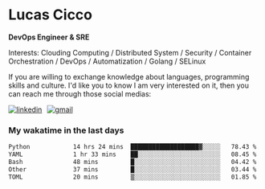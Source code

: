 # Lucas Cicco

**DevOps Engineer & SRE**

Interests: Clouding Computing / Distributed System / Security / Container Orchestration / DevOps / Automatization / Golang / SELinux

If you are willing to exchange knowledge about languages, programming skills and culture. I'd like you to know I am very interested on it, then you can reach me through those social medias:

<div style="display: flex; align-items: center; gap: 10px;">
  <a href="https://www.linkedin.com/in/lucas-vitor-de-cicco" target="_blank">
    <img
      src="https://img.shields.io/badge/-LinkedIn-%230077B5?style=for-the-badge&logo=linkedin&logoColor=white"
      alt="linkedin"
      target="_blank" 
    />
  </a>
  <a href="mailto:lucasvitorx1@gmail.com">
      <img
        src="https://img.shields.io/badge/-Gmail-%23333?style=for-the-badge&logo=gmail&logoColor=white"
        alt="gmail"
        target="_blank"
      />
  </a>
</div>

### My wakatime in the last days

<!--START_SECTION:waka-->

```txt
Python            14 hrs 24 mins  ███████████████████▓░░░░░   78.43 %
YAML              1 hr 33 mins    ██░░░░░░░░░░░░░░░░░░░░░░░   08.45 %
Bash              48 mins         █░░░░░░░░░░░░░░░░░░░░░░░░   04.42 %
Other             37 mins         █░░░░░░░░░░░░░░░░░░░░░░░░   03.44 %
TOML              20 mins         ▒░░░░░░░░░░░░░░░░░░░░░░░░   01.85 %
```

<!--END_SECTION:waka-->
